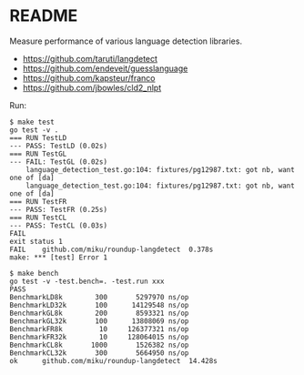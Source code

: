 README
======

Measure performance of various language detection libraries.

* https://github.com/taruti/langdetect
* https://github.com/endeveit/guesslanguage
* https://github.com/kapsteur/franco
* https://github.com/jbowles/cld2_nlpt

Run:

    $ make test
    go test -v .
    === RUN TestLD
    --- PASS: TestLD (0.02s)
    === RUN TestGL
    --- FAIL: TestGL (0.02s)
        language_detection_test.go:104: fixtures/pg12987.txt: got nb, want one of [da]
        language_detection_test.go:104: fixtures/pg12987.txt: got nb, want one of [da]
    === RUN TestFR
    --- PASS: TestFR (0.25s)
    === RUN TestCL
    --- PASS: TestCL (0.03s)
    FAIL
    exit status 1
    FAIL    github.com/miku/roundup-langdetect  0.378s
    make: *** [test] Error 1

    $ make bench
    go test -v -test.bench=. -test.run xxx
    PASS
    BenchmarkLD8k        300       5297970 ns/op
    BenchmarkLD32k       100      14129548 ns/op
    BenchmarkGL8k        200       8593321 ns/op
    BenchmarkGL32k       100      13808069 ns/op
    BenchmarkFR8k         10     126377321 ns/op
    BenchmarkFR32k        10     128064015 ns/op
    BenchmarkCL8k       1000       1526382 ns/op
    BenchmarkCL32k       300       5664950 ns/op
    ok      github.com/miku/roundup-langdetect  14.428s
